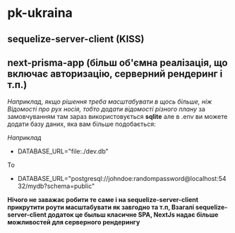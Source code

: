 # pk-ukraina

## sequelize-server-client (KISS)
 
## next-prisma-app (більш об'ємна реалізація, що включає авторизацію, серверний рендеринг і т.п.)
*Наприклад, якщо рішення треба масштабувати в щось більше, ніж Відомості про рух носія, тобто додати відомості різного плану*
за замовчуванням там зараз використовується **sqlite** але в .env ви можете додати базу даних, яка вам більше подобається:

*Наприклад*

- DATABASE_URL="file:./dev.db"

To

- DATABASE_URL="postgresql://johndoe:randompassword@localhost:5432/mydb?schema=public"

**Нічого не заважає робити те саме і на sequelize-server-client прикрутити роути масштабувати як завгодно та т.п, Взагалі sequelize-server-client додаток це быльш класичне SPA, NextJs надає більше можливостей для серверного рендерингу**

